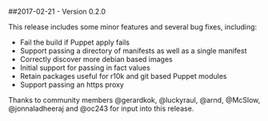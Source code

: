 ##2017-02-21 - Version 0.2.0

This release includes some minor features and several bug fixes,
including:

* Fail the build if Puppet apply fails
* Support passing a directory of manifests as well as a single manifest
* Correctly discover more debian based images
* Initial support for passing in fact values
* Retain packages useful for r10k and git based Puppet modules
* Support passing an https proxy

Thanks to community members @gerardkok, @luckyraul, @arnd, @McSlow,
@jonnaladheeraj and @oc243 for input into this release.

